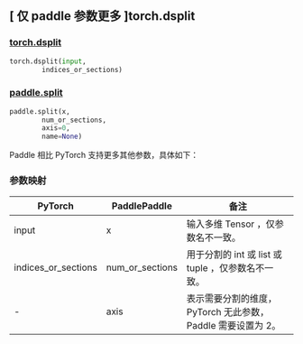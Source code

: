## [ 仅 paddle 参数更多 ]torch.dsplit
### [torch.dsplit](https://pytorch.org/docs/stable/generated/torch.dsplit.html#torch.dsplit)

```python
torch.dsplit(input,
        indices_or_sections)
```

### [paddle.split](https://www.paddlepaddle.org.cn/documentation/docs/zh/develop/api/paddle/split_cn.html)

```python
paddle.split(x,
        num_or_sections,
        axis=0,
        name=None)
```

Paddle 相比 PyTorch 支持更多其他参数，具体如下：
### 参数映射
| PyTorch       | PaddlePaddle | 备注                                                   |
| ------------- | ------------ | ------------------------------------------------------ |
| input          |  x           | 输入多维 Tensor ，仅参数名不一致。  |
| indices_or_sections         | num_or_sections         | 用于分割的 int 或 list 或 tuple ，仅参数名不一致。 |
| -         | axis         |     表示需要分割的维度，PyTorch 无此参数，Paddle 需要设置为 2。 |
